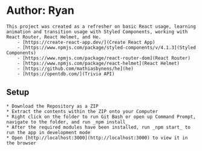# Author: Ryan

    This project was created as a refresher on basic React usage, learning animation and transition usage with Styled Components, working with React Router, React Helmet, and He.
        - [https://create-react-app.dev/](Create React App)
        - [https://www.npmjs.com/package/styled-components/v/4.1.3](Styled Components)
        - [https://www.npmjs.com/package/react-router-dom](React Router)
        - [https://www.npmjs.com/package/react-helmet](React Helmet)
        - [https://github.com/mathiasbynens/he](he)
        - [https://opentdb.com/](Trivia API)

## Setup

    * Download the Repository as a ZIP
    * Extract the contents within the ZIP onto your Computer
    * Right click on the folder to run Git Bash or open up Command Prompt, navigate to the folder, and run _npm install_
    * After the required modules have been installed, run _npm start_ to run the app in development mode
    * Open [http://localhost:3000](http://localhost:3000) to view it in the browser
